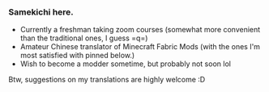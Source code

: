 ### Samekichi here. 
- Currently a freshman taking zoom courses (somewhat more convenient than the traditional ones, I guess =q=)
- Amateur Chinese translator of Minecraft Fabric Mods (with the ones I'm most satisfied with pinned below.)
- Wish to become a modder sometime, but probably not soon lol

Btw, suggestions on my translations are highly welcome :D
<!--
**Samekichi/Samekichi** is a ✨ _special_ ✨ repository because its `README.md` (this file) appears on your GitHub profile.

Here are some ideas to get you started:

- 🔭 I’m currently working on ...
- 🌱 I’m currently learning ...
- 👯 I’m looking to collaborate on ...
- 🤔 I’m looking for help with ...
- 💬 Ask me about ...
- 📫 How to reach me: ...
- 😄 Pronouns: ...
- ⚡ Fun fact: ...
-->
